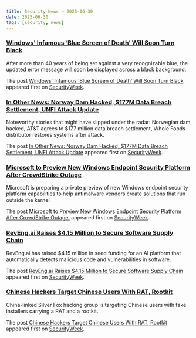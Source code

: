 ```yaml
---
title: Security News – 2025-06-30
date: 2025-06-30
tags: [security, news]
---
```


### [Windows’ Infamous ‘Blue Screen of Death’ Will Soon Turn Black](https://www.securityweek.com/windows-infamous-blue-screen-of-death-will-soon-turn-black/)

<p>After more than 40 years of being set against a very recognizable blue, the updated error message will soon be displayed across a black background.</p>
<p>The post <a href="https://www.securityweek.com/windows-infamous-blue-screen-of-death-will-soon-turn-black/">Windows’ Infamous ‘Blue Screen of Death’ Will Soon Turn Black</a> appeared first on <a href="https://www.securityweek.com">SecurityWeek</a>.</p>

### [In Other News: Norway Dam Hacked, $177M Data Breach Settlement, UNFI Attack Update](https://www.securityweek.com/in-other-news-norway-dam-hacked-177m-data-breach-settlement-unfi-attack-update/)

<p>Noteworthy stories that might have slipped under the radar: Norwegian dam hacked, AT&#038;T agrees to $177 million data breach settlement, Whole Foods distributor restores systems after attack. </p>
<p>The post <a href="https://www.securityweek.com/in-other-news-norway-dam-hacked-177m-data-breach-settlement-unfi-attack-update/">In Other News: Norway Dam Hacked, $177M Data Breach Settlement, UNFI Attack Update</a> appeared first on <a href="https://www.securityweek.com">SecurityWeek</a>.</p>

### [Microsoft to Preview New Windows Endpoint Security Platform After CrowdStrike Outage](https://www.securityweek.com/microsoft-to-preview-new-windows-endpoint-security-platform-after-crowdstrike-outage/)

<p>Microsoft is preparing a private preview of new Windows endpoint security platform capabilities to help antimalware vendors create solutions that run outside the kernel.</p>
<p>The post <a href="https://www.securityweek.com/microsoft-to-preview-new-windows-endpoint-security-platform-after-crowdstrike-outage/">Microsoft to Preview New Windows Endpoint Security Platform After CrowdStrike Outage </a> appeared first on <a href="https://www.securityweek.com">SecurityWeek</a>.</p>

### [RevEng.ai Raises $4.15 Million to Secure Software Supply Chain](https://www.securityweek.com/reveng-ai-raises-4-15-million-to-secure-software-supply-chain/)

<p>RevEng.ai has raised $4.15 million in seed funding for an AI platform that automatically detects malicious code and vulnerabilities in software.</p>
<p>The post <a href="https://www.securityweek.com/reveng-ai-raises-4-15-million-to-secure-software-supply-chain/">RevEng.ai Raises $4.15 Million to Secure Software Supply Chain</a> appeared first on <a href="https://www.securityweek.com">SecurityWeek</a>.</p>

### [Chinese Hackers Target Chinese Users With RAT, Rootkit](https://www.securityweek.com/chinese-hackers-target-chinese-users-with-rat-rootkit/)

<p>China-linked Silver Fox hacking group is targeting Chinese users with fake installers carrying a RAT and a rootkit.</p>
<p>The post <a href="https://www.securityweek.com/chinese-hackers-target-chinese-users-with-rat-rootkit/">Chinese Hackers Target Chinese Users With RAT, Rootkit</a> appeared first on <a href="https://www.securityweek.com">SecurityWeek</a>.</p>

